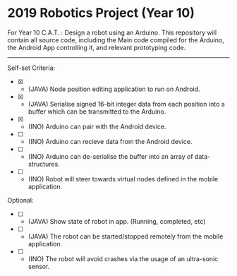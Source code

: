 # 2019 Robotics Project (Year 10)
For Year 10 C.A.T. : Design a robot using an Arduino. This repository will contain all source code, including the Main code compiled for the Arduino, the Android App controlling it, and relevant prototyping code.

<hr>

Self-set Criteria:
- [x] - (JAVA) Node position editing application to run on Android.
- [x] - (JAVA) Serialise signed 16-bit integer data from each position into a buffer which can be transmitted to the Arduino.
- [x] - (INO) Arduino can pair with the Android device.
- [ ] - (INO) Arduino can recieve data from the Android device.
- [ ] - (INO) Arduino can de-serialise the buffer into an array of data-structures.
- [ ] - (INO) Robot will steer towards virtual nodes defined in the mobile application.

Optional:
- [ ] - (JAVA) Show state of robot in app. (Running, completed, etc)
- [ ] - (JAVA) The robot can be started/stopped remotely from the mobile application.
- [ ] - (INO) The robot will avoid crashes via the usage of an ultra-sonic sensor.
